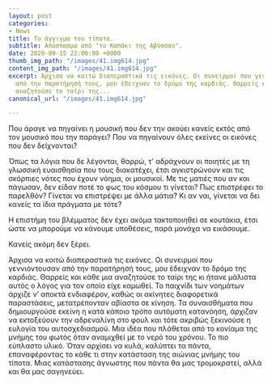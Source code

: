 ```yaml
---
layout: post
categories:
- News
title: Το άγγιγμα του τίποτα.
subtitle: Απόσπασμα από "το Καπάκι της Αβύσσου".
date: 2020-09-15 22:00:00 +0000
thumb_img_path: "/images/41.img614.jpg"
content_img_path: "/images/41.img614.jpg"
excerpt: Άρχισα να κοιτώ διαπεραστικά τις εικόνες. Οι συνειρμοί που γεννιόντουσαν
  από την παρατήρησή τους, μου έδειχναν το δρόμο της καρδιάς. Θαρρείς και κάθε μια
  αναζητούσε το ταίρι της...
canonical_url: "/images/41.img614.jpg"

---
```

Που άραγε να πηγαίνει η μουσική που δεν την ακούει κανείς εκτός από τον μουσικό που την παράγει? Που να πηγαίνουν όλες εκείνες οι εικόνες που δεν δείχνονται?

Όπως τα λόγια που δε λέγονται, θαρρώ, τ’ αδράχνουν οι ποιητές με τη γλωσσική ευαισθησία που τους διακατέχει, έτσι αγκιστρώνουν και τις σκόρπιες νότες που έχουν νόημα, οι μουσικοί. Με τις ματιές που αν και πάγωσαν, δεν είδαν ποτέ το φως του κόσμου τι γίνεται? Πως επιστρέφει το παρελθόν? Γίνεται να επιστρέψει με άλλα μάτια? Κι αν ναι, γίνεται να δει κανείς τα ίδια πράγματα με τότε?

Η επιστήμη του βλέμματος δεν έχει ακόμα τακτοποιηθεί σε κουτάκια, έτσι ώστε να μπορούμε να κάνουμε υποθέσεις, παρά μονάχα να εικάσουμε.

Κανείς ακόμη δεν ξέρει.

Άρχισα να κοιτώ διαπεραστικά τις εικόνες. Οι συνειρμοί που γεννιόντουσαν από την παρατήρησή τους, μου έδειχναν το δρόμο της καρδιάς. Θαρρείς και κάθε μια αναζητούσε το ταίρι της κι ήτανε μάλιστα αυτός ο λόγος για τον οποίο είχε καμωθεί. Το παιχνίδι των νοημάτων άρχιζε ν’ αποκτά ενδιαφέρον, καθώς οι ακίνητες διαφορετικά παραστάσεις, μετατρέπονταν αβίαστα σε κίνηση. Τα συναισθήματα που δημιουργούσε εκείνη η κατά κάποιο τρόπο αυτόματη κατανόηση, άρχιζαν να εκτοξεύουν την αδρεναλίνη στο φουλ και τότε ακριβώς ξεκινούσε η ευλογία του αυτοσχεδιασμού. Μια ιδέα που πλάθεται από το κονίαμα της μνήμης του φωτός όταν αναμιχθεί με το νερό του χρόνου. Το πιο εύπλαστο υλικό. Όταν αρχίσει να κυλά, καλύπτει τα πάντα, επαναφέροντας το κάθε τι στην κατάσταση της αιώνιας μνήμης του τίποτα. Μιας κατάστασης άγνωστης που πάντα θα μας τρομοκρατεί, αλλά και θα μας σαγηνεύει.
